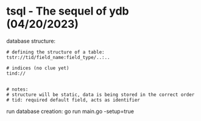 # tsql - The sequel of ydb (04/20/2023)

database structure:
```tsql
# defining the structure of a table:
tstr://tid/field_name:field_type/..:..

# indices (no clue yet)
tind://


# notes:
# structure will be static, data is being stored in the correct order
# tid: required default field, acts as identifier
```

run database creation: go run main.go -setup=true

